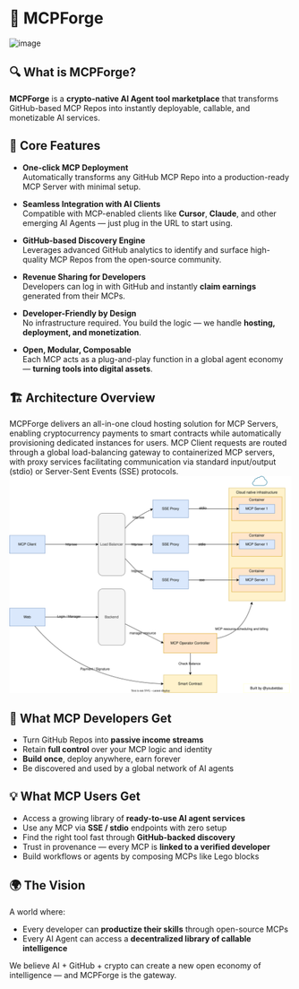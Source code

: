 # 🧠 MCPForge

![image](https://github.com/user-attachments/assets/be26ebd7-d589-4339-a05f-c4eaa3c04941)

## 🔍 What is MCPForge?

**MCPForge** is a **crypto-native AI Agent tool marketplace** that transforms GitHub-based MCP Repos into instantly deployable, callable, and monetizable AI services.

## 🚀 Core Features

- **One-click MCP Deployment**  
  Automatically transforms any GitHub MCP Repo into a production-ready MCP Server with minimal setup.

- **Seamless Integration with AI Clients**  
  Compatible with MCP-enabled clients like **Cursor**, **Claude**, and other emerging AI Agents — just plug in the URL to start using.

- **GitHub-based Discovery Engine**  
  Leverages advanced GitHub analytics to identify and surface high-quality MCP Repos from the open-source community.

- **Revenue Sharing for Developers**  
  Developers can log in with GitHub and instantly **claim earnings** generated from their MCPs.

- **Developer-Friendly by Design**  
  No infrastructure required. You build the logic — we handle **hosting, deployment, and monetization**.

- **Open, Modular, Composable**  
  Each MCP acts as a plug-and-play function in a global agent economy — **turning tools into digital assets**.

## 🏗️ Architecture Overview
MCPForge delivers an all-in-one cloud hosting solution for MCP Servers, enabling cryptocurrency payments to smart contracts while automatically provisioning dedicated instances for users. MCP Client requests are routed through a global load-balancing gateway to containerized MCP servers, with proxy services facilitating communication via standard input/output (stdio) or Server-Sent Events (SSE) protocols.
![Architecture Overview](docs/arch.svg)

## 💸 What MCP Developers Get

- Turn GitHub Repos into **passive income streams**
- Retain **full control** over your MCP logic and identity
- **Build once**, deploy anywhere, earn forever
- Be discovered and used by a global network of AI agents

## 💡 What MCP Users Get

- Access a growing library of **ready-to-use AI agent services**
- Use any MCP via **SSE / stdio** endpoints with zero setup
- Find the right tool fast through **GitHub-backed discovery**
- Trust in provenance — every MCP is **linked to a verified developer**
- Build workflows or agents by composing MCPs like Lego blocks

## 🌍 The Vision

A world where:

- Every developer can **productize their skills** through open-source MCPs  
- Every AI Agent can access a **decentralized library of callable intelligence**

We believe AI + GitHub + crypto can create a new open economy of intelligence — and MCPForge is the gateway.
